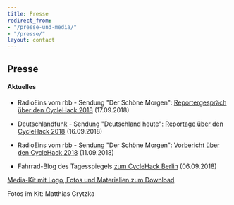 ```yaml
---
title: Presse
redirect_from:
- "/presse-und-media/"
- "/presse/"
layout: contact
---
```


## Presse

#### Aktuelles

* RadioEins vom rbb - Sendung "Der Schöne Morgen": [Reportergespräch über den CycleHack 2018](https://www.radioeins.de/programm/sendungen/der_schoene_morgen/rad/cyclehack-berlin1.html) (17.09.2018)

* Deutschlandfunk - Sendung "Deutschland heute": [Reportage über den CycleHack 2018](https://www.deutschlandfunk.de/cycle-hack-neue-ideen-fuer-die-fahrradstadt-berlin.1769.de.html?dram:article_id=428309) (16.09.2018)

* RadioEins vom rbb - Sendung "Der Schöne Morgen": [Vorbericht über den CycleHack 2018](https://www.radioeins.de/programm/sendungen/der_schoene_morgen/rad/cyclehack-berlin.html) (11.09.2018)

* Fahrrad-Blog des Tagesspiegels [zum CycleHack Berlin](https://www.tagesspiegel.de/sport/liveblog/der-fahrrad-blog-des-tagesspiegel-hacker-wollen-berliner-fahrradverkehr-verbessern/19996818.html) (06.09.2018)

[Media-Kit mit Logo, Fotos und Materialien zum Download](/downloads/pressekit_cyclehack_2018.zip)

Fotos im Kit: Matthias Grytzka
